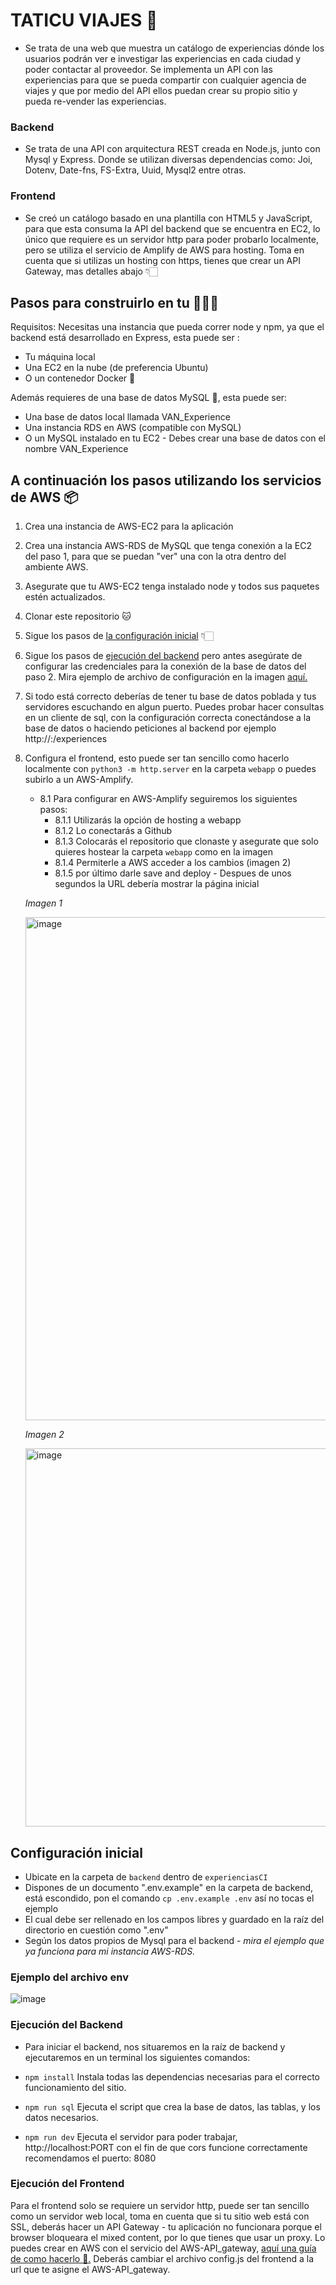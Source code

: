 # TATICU VIAJES 🐶


-   Se trata de una web que muestra un catálogo de experiencias dónde los usuarios podrán ver e investigar las experiencias en cada ciudad y poder contactar al proveedor. Se implementa un API con las experiencias para que se pueda compartir con cualquier agencia de viajes y que por medio del API ellos puedan crear su propio sitio y pueda re-vender las experiencias.

### Backend

-   Se trata de una API con arquitectura REST creada en Node.js, junto con Mysql y Express.
    Donde se utilizan diversas dependencias como: Joi, Dotenv, Date-fns, FS-Extra,  Uuid, Mysql2  entre otras.

### Frontend

- Se creó un catálogo basado en una plantilla con HTML5 y JavaScript, para que esta consuma la API del backend que se encuentra en EC2, lo único que requiere es un servidor http para poder probarlo localmente, pero se utiliza el servicio de Amplify de AWS para hosting. Toma en cuenta que si utilizas un hosting con  https, tienes que crear un API Gateway, mas detalles abajo 👇🏻

## Pasos para construirlo en tu 🧑🏻‍💻

Requisitos: Necesitas una instancia que pueda correr node y npm, ya que el backend está desarrollado en Express, esta puede ser :
- Tu máquina local
- Una EC2 en la nube (de preferencia Ubuntu)
- O un contenedor Docker 🐳

Además requieres de una base de datos MySQL 🐬, esta puede ser:

- Una base de datos local llamada VAN_Experience
- Una instancia RDS en AWS (compatible con MySQL)
- O un MySQL instalado en tu EC2 - Debes crear una base de datos con el nombre VAN_Experience

## A continuación los pasos utilizando los servicios de AWS 📦

1. Crea una instancia de AWS-EC2 para la aplicación
2. Crea una instancia AWS-RDS de MySQL que tenga conexión a la EC2 del paso 1, para que se puedan "ver" una con la otra dentro del ambiente AWS.
3. Asegurate que tu AWS-EC2 tenga instalado node y todos sus paquetes estén actualizados.
4. Clonar este repositorio 🐱
5. Sigue los pasos de [la configuración inicial](https://github.com/fatimaavila/experienciasCI#configuraci%C3%B3n-inicial) 👇🏻
6. Sigue los pasos de [ejecución del backend](https://github.com/fatimaavila/experienciasCI#ejecuci%C3%B3n-del-backend) pero antes asegúrate de configurar las credenciales para la conexión de la base de datos del paso 2. Mira ejemplo de archivo de configuración en la imagen [aquí.](https://github.com/fatimaavila/experienciasCI/tree/master#ejemplo-del-archivo-env)
7. Si todo está correcto deberías de tener tu base de datos poblada y tus servidores escuchando en algun puerto. Puedes probar hacer consultas en un cliente de sql, con la configuración correcta conectándose a la base de datos o haciendo peticiones al backend por ejemplo http://<ip>:<puerto>/experiences
8. Configura el frontend, esto puede ser tan sencillo como hacerlo localmente con `python3 -m http.server` en la carpeta `webapp` o puedes subirlo a un AWS-Amplify.
   - 8.1 Para configurar en AWS-Amplify seguiremos los siguientes pasos:
      - 8.1.1 Utilizarás la opción de hosting a webapp
      - 8.1.2 Lo conectarás a Github
      - 8.1.3 Colocarás el repositorio que clonaste y asegurate que solo quieres hostear la carpeta `webapp` como en la imagen
      - 8.1.4 Permiterle a AWS acceder a los cambios (imagen 2)
      - 8.1.5 por último darle save and deploy - Despues de unos segundos la URL debería mostrar la página inicial
    
    *Imagen 1*

   <img width="805" alt="image" src="https://github.com/fatimaavila/experienciasCI/assets/69205813/caf74bcf-2906-460c-b97b-4b7488d3ec10">

   *Imagen 2*

   <img width="605" alt="image" src="https://github.com/fatimaavila/experienciasCI/assets/69205813/b65f859c-d8c3-496a-91b7-598ea8d9c5a0">



## Configuración inicial


- Ubicate en la carpeta de `backend` dentro de `experienciasCI`
- Dispones de un documento ".env.example" en la carpeta de backend, está escondido, pon el comando `cp .env.example .env` así no tocas el ejemplo
- El cual debe ser rellenado en los campos libres y guardado en la raíz del directorio en cuestión como ".env"
- Según los datos propios de Mysql para el backend - *mira el ejemplo que ya funciona para mi instancia AWS-RDS.*



### Ejemplo del archivo env 

  ![image](https://github.com/fatimaavila/experienciasCI/assets/69205813/2975f603-db10-4da8-9a29-99014e1c6c88)


### Ejecución del Backend

-   Para iniciar el backend, nos situaremos en la raíz de backend y ejecutaremos en un terminal los siguientes comandos:

-   `npm install` Instala todas las dependencias necesarias para el correcto funcionamiento del sitio.
-   `npm run sql` Ejecuta el script que crea la base de datos, las tablas, y los datos necesarios.
-   `npm run dev` Ejecuta el servidor para poder trabajar, http://localhost:PORT con el fin de que cors funcione correctamente recomendamos el puerto: 8080

### Ejecución del Frontend

Para el frontend solo se requiere un servidor http, puede ser tan sencillo como un servidor web local,  toma en cuenta que si tu sitio web está con SSL, deberás hacer un API Gateway -  tu aplicación no funcionara porque el browser bloqueara el mixed content, por lo que tienes que usar un proxy. Lo puedes crear en AWS con el servicio del AWS-API_gateway, [aquí una guía de como hacerlo 📝.](https://keliris.dev/articles/aws-apigw-https-proxy)  Deberás cambiar el archivo config.js del frontend a la url que te asigne el AWS-API_gateway.
   



